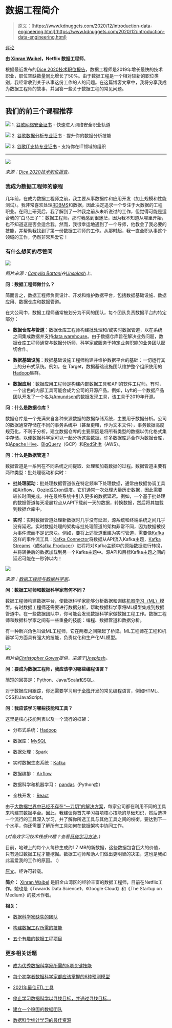 # 数据工程简介

> 原文：[https://www.kdnuggets.com/2020/12/introduction-data-engineering.html](https://www.kdnuggets.com/2020/12/introduction-data-engineering.html)

[评论](#comments)

**由 [Xinran Waibel](https://medium.com/@xinran.waibel)，Netflix 数据工程师**。

根据最近发布的[Dice 2020技术职位报告](https://techhub.dice.com/Dice-2020-Tech-Job-Report.html)，数据工程师是2019年增长最快的技术职业，职位空缺数量同比增长了50%。由于数据工程是一个相对较新的职位类别，我经常收到关于从事这份工作的人的问题。在这篇博客文章中，我将分享我成为数据工程师的故事，并回答一些关于数据工程的常见问题。

* * *

## 我们的前三个课程推荐

![](../Images/0244c01ba9267c002ef39d4907e0b8fb.png) 1\. [谷歌网络安全证书](https://www.kdnuggets.com/google-cybersecurity) - 快速进入网络安全职业轨道

![](../Images/e225c49c3c91745821c8c0368bf04711.png) 2\. [谷歌数据分析专业证书](https://www.kdnuggets.com/google-data-analytics) - 提升你的数据分析技能

![](../Images/0244c01ba9267c002ef39d4907e0b8fb.png) 3\. [谷歌IT支持专业证书](https://www.kdnuggets.com/google-itsupport) - 支持你在IT领域的组织

* * *

![](../Images/b9caac07ae2eb5fbb9bce2a52a92bc48.png)

*来源：[Dice 2020技术职位报告](https://techhub.dice.com/Dice-2020-Tech-Job-Report.html)。*

### 我成为数据工程师的旅程

几年前，在成为数据工程师之前，我主要从事数据库和应用开发（加上规模和性能测试）。我非常喜欢处理[RDBMS](https://en.wikipedia.org/wiki/Relational_database)和数据，因此决定追求一个专注于大数据的工程职业。在网上研究后，我了解到了一种我之前从未听说过的工作，但觉得可能是适合我的“白马王子”：数据工程师。那时我感到很迷茫，因为我不知道从哪里开始，也不知道这是否会适合我。然而，我很幸运地遇到了一个导师，他教会了我必要的技能，并帮助我找到了第一份数据工程师的工作。从那时起，我一直全职从事这个领域的工作，仍然非常热爱它！

### 有什么想问的尽管问

![](../Images/250cb48d98df446d74b2c06f089aa43e.png)

*照片来源：[Camylla Battani](https://unsplash.com/@camylla93?utm_source=unsplash&utm_medium=referral&utm_content=creditCopyText)在[Unsplash](https://unsplash.com/?utm_source=unsplash&utm_medium=referral&utm_content=creditCopyText)上。*

**问：数据工程师做什么？**

简而言之，数据工程师负责设计、开发和维护数据平台，包括数据基础设施、数据应用、数据仓库和数据管道。

在大公司中，数据工程师通常被划分为不同的团队，每个团队负责数据平台的特定部分：

+   **数据仓库与管道**：数据仓库工程师构建批处理和/或实时数据管道，以在系统之间集成数据并支持[data warehouse](https://en.wikipedia.org/wiki/Data_warehouse)。由于数据仓库旨在解决业务问题，数据仓库工程师通常与数据分析师、科学家或服务于特定业务职能的业务团队密切合作。

+   **数据基础设施**：数据基础设施工程师构建并维护数据平台的基础：一切运行其上的分布式系统。例如，在 Target，数据基础设施团队维护整个组织使用的[Hadoop](https://hadoop.apache.org/)集群。

+   **数据应用**：数据应用工程师是构建内部数据工具和API的软件工程师。有时，一个出色的内部工具可能会成为公司的开源产品。例如，Lyft的一个数据产品团队开发了一个名为[Amundsen](https://github.com/lyft/amundsen)的数据发现工具，该工具于2019年开源。

**问：什么是数据仓库？**

数据仓库是一个充满来自各种来源数据的数据存储系统，主要用于数据分析。公司的数据通常存储在不同的事务系统中（甚至更糟，作为文本文件），事务数据高度规范化，不利于分析。建立数据仓库的主要原因是将所有类型的数据以优化格式集中存储，以便数据科学家可以一起分析这些数据。许多数据库适合作为数据仓库，如[Apache Hive](https://hive.apache.org/)、[BigQuery](https://cloud.google.com/bigquery)（GCP）和[RedShift](https://aws.amazon.com/redshift/)（AWS）。

**问：什么是数据管道？**

数据管道是一系列在不同系统之间提取、处理和加载数据的过程。数据管道主要有两种类型：批处理驱动和实时：

+   **批处理驱动**：批处理数据管道仅在特定频率下处理数据，通常由数据协调工具如[Airflow](https://towardsdatascience.com/https-medium-com-xinran-waibel-build-data-pipelines-with-apache-airflow-808a4de79047)、[Oozie](https://towardsdatascience.com/lesser-known-tips-on-apache-oozie-1e9bee9169da)或[Cron](https://en.wikipedia.org/wiki/Cron)调度。它们通常一次处理大量历史数据，因此需要较长时间完成，并在最终系统中引入更多的数据延迟。例如，一个基于批处理的数据管道每天凌晨12点从API下载前一天的数据，转换数据，然后将其加载到数据仓库中。

+   **实时**：实时数据管道处理新数据时几乎没有延迟，源系统和终端系统之间几乎没有延迟。实时数据处理的架构与批处理管道的架构非常不同，因为数据被视为事件流而不是记录块。例如，要将上述管道重建为实时管道，需要像[Kafka](https://www.confluent.io/what-is-apache-kafka/)这样的事件流工具：[Kafka Connector](https://www.confluent.io/connectors/)将数据从API流入Kafka主题，[Kafka Streams](https://docs.confluent.io/current/streams/index.html)（或[Kafka Producer](https://docs.confluent.io/current/clients/producer.html)）进程将对Kafka主题中的原始数据进行转换，并将转换后的数据加载到另一个Kafka主题中。源API和目标Kafka主题之间的延迟可能在一秒钟以内！

![](../Images/9cf486eebac5af88cf75e35e9821685d.png)

*来源：[数据工程师与数据科学家](https://www.oreilly.com/radar/data-engineers-vs-data-scientists/)。*

**问：数据工程师和数据科学家有何不同？**

数据工程师构建数据平台，使数据科学家能够分析数据和训练[机器学习（ML）](https://en.wikipedia.org/wiki/Machine_learning)模型。有时数据工程师还需要进行数据分析，帮助数据科学家将ML模型集成到数据管道中。在一些数据团队中，你可能会发现数据科学家做数据工程工作。数据工程师和数据科学家之间有一些重叠的技能：编程、数据管道和数据分析。

有一种新兴角色叫做ML工程师，它在两者之间架起了桥梁。ML工程师在工程和机器学习方面具有强大的技能，负责优化和生产化ML模型。

![](../Images/30e37f5f66af72c3e269c6c9e7fb5c3b.png)

*照片由[Christopher Gower](https://unsplash.com/@cgower?utm_source=unsplash&utm_medium=referral&utm_content=creditCopyText)提供，来源于[Unsplash](https://unsplash.com/s/photos/coding?utm_source=unsplash&utm_medium=referral&utm_content=creditCopyText)。*

**问：要成为数据工程师，我应该学习哪些编程语言？**

简短的回答是：Python、Java/Scala和SQL。

对于数据应用跟踪，你还需要学习用于[全栈](https://skillcrush.com/blog/front-end-back-end-full-stack/)开发的常见编程语言，例如HTML、CSS和JavaScript。

**问：我应该学习哪些技能和工具？**

这里是核心技能列表以及一个流行的框架：

+   分布式系统：[Hadoop](https://hadoop.apache.org/)

+   数据库：[MySQL](https://www.mysql.com/)

+   数据处理：[Spark](https://spark.apache.org/)

+   实时数据生态系统：[Kafka](https://www.confluent.io/what-is-apache-kafka/)

+   数据编排： [Airflow](https://towardsdatascience.com/https-medium-com-xinran-waibel-build-data-pipelines-with-apache-airflow-808a4de79047)

+   数据科学和机器学习： [pandas](https://pandas.pydata.org/)（Python库）

+   全栈开发： [React](https://reactjs.org/)

由于[大数据世界中已经不存在“一刀切”的解决方案](https://www.allthingsdistributed.com/2018/06/purpose-built-databases-in-aws.html)，每家公司都在利用不同的工具来构建其数据平台。因此，我建议你首先学习每项核心技能的基础知识，然后选择一个流行的工具深入学习，并了解你所选工具与其他工具之间的权衡。要达到下一个水平，你还需要了解所有工具如何在数据架构中协同工作。

*(对高效学习技术栈感兴趣？查看*[*系统学习方法*](https://towardsdatascience.com/systematic-learning-matters-for-engineers-38045f082293)*。)*

目前，地球上的每个人每秒生成约1.7 MB的新数据，这些数据包含巨大的价值，只有通过数据工程才能挖掘。数据工程师帮助人们做出更明智的决策，这也是我如此喜爱我的工作的原因。 :)

[原文](https://towardsdatascience.com/introduction-to-data-engineering-e16c9942dc2c)。经许可转载。

**简介：** [Xinran Waibel](https://medium.com/@xinran.waibel) 是旧金山湾区的经验丰富的数据工程师，目前在Netflix工作。她也是《Towards Data Science》、《Google Cloud》和《The Startup on Medium》的技术作者。

**相关：**

+   [数据科学家缺失的团队](https://www.kdnuggets.com/2020/11/missing-teams-data-scientists.html)

+   [构建数据工程所需的技能](https://www.kdnuggets.com/2020/06/skills-build-data-engineering.html)

+   [五个有趣的数据工程项目](https://www.kdnuggets.com/2020/03/data-engineering-projects.html)

### 更多相关话题

+   [成为优秀数据科学家所需的5项关键技能](https://www.kdnuggets.com/2021/12/5-key-skills-needed-become-great-data-scientist.html)

+   [每个初学者数据科学家都应该掌握的6种预测模型](https://www.kdnuggets.com/2021/12/6-predictive-models-every-beginner-data-scientist-master.html)

+   [2021年最佳ETL工具](https://www.kdnuggets.com/2021/12/mozart-best-etl-tools-2021.html)

+   [停止学习数据科学以寻找目标，并通过寻找目标…](https://www.kdnuggets.com/2021/12/stop-learning-data-science-find-purpose.html)

+   [建立一个稳固的数据团队](https://www.kdnuggets.com/2021/12/build-solid-data-team.html)

+   [数据科学统计学习的最佳资源](https://www.kdnuggets.com/2021/12/springboard-top-resources-learn-data-science-statistics.html)
